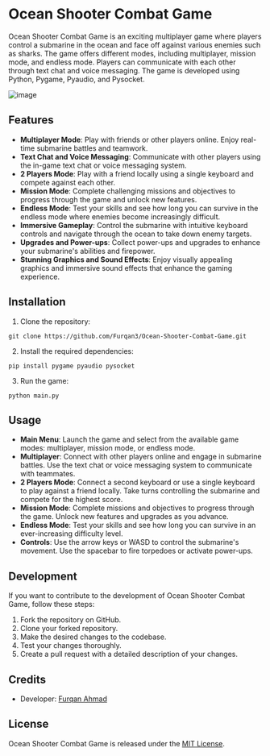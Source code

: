 # Ocean Shooter Combat Game

Ocean Shooter Combat Game is an exciting multiplayer game where players control a submarine in the ocean and face off against various enemies such as sharks. The game offers different modes, including multiplayer, mission mode, and endless mode. Players can communicate with each other through text chat and voice messaging. The game is developed using Python, Pygame, Pyaudio, and Pysocket.

![image](https://github.com/Furqan3/Ocean-Shooter-Combat-Game/assets/88136810/0647b2fd-e86a-44f0-9c8e-87fc2c2b14d3)


## Features

- **Multiplayer Mode**: Play with friends or other players online. Enjoy real-time submarine battles and teamwork.
- **Text Chat and Voice Messaging**: Communicate with other players using the in-game text chat or voice messaging system.
- **2 Players Mode**: Play with a friend locally using a single keyboard and compete against each other.
- **Mission Mode**: Complete challenging missions and objectives to progress through the game and unlock new features.
- **Endless Mode**: Test your skills and see how long you can survive in the endless mode where enemies become increasingly difficult.
- **Immersive Gameplay**: Control the submarine with intuitive keyboard controls and navigate through the ocean to take down enemy targets.
- **Upgrades and Power-ups**: Collect power-ups and upgrades to enhance your submarine's abilities and firepower.
- **Stunning Graphics and Sound Effects**: Enjoy visually appealing graphics and immersive sound effects that enhance the gaming experience.

## Installation

1. Clone the repository:

```
git clone https://github.com/Furqan3/Ocean-Shooter-Combat-Game.git
```

2. Install the required dependencies:

```
pip install pygame pyaudio pysocket
```

3. Run the game:

```
python main.py
```

## Usage

- **Main Menu**: Launch the game and select from the available game modes: multiplayer, mission mode, or endless mode.
- **Multiplayer**: Connect with other players online and engage in submarine battles. Use the text chat or voice messaging system to communicate with teammates.
- **2 Players Mode**: Connect a second keyboard or use a single keyboard to play against a friend locally. Take turns controlling the submarine and compete for the highest score.
- **Mission Mode**: Complete missions and objectives to progress through the game. Unlock new features and upgrades as you advance.
- **Endless Mode**: Test your skills and see how long you can survive in an ever-increasing difficulty level.
- **Controls**: Use the arrow keys or WASD to control the submarine's movement. Use the spacebar to fire torpedoes or activate power-ups.

## Development

If you want to contribute to the development of Ocean Shooter Combat Game, follow these steps:

1. Fork the repository on GitHub.
2. Clone your forked repository.
3. Make the desired changes to the codebase.
4. Test your changes thoroughly.
5. Create a pull request with a detailed description of your changes.

## Credits

- Developer: [Furqan Ahmad](https://github.com/Furqan3)

## License

Ocean Shooter Combat Game is released under the [MIT License](https://opensource.org/licenses/MIT).
